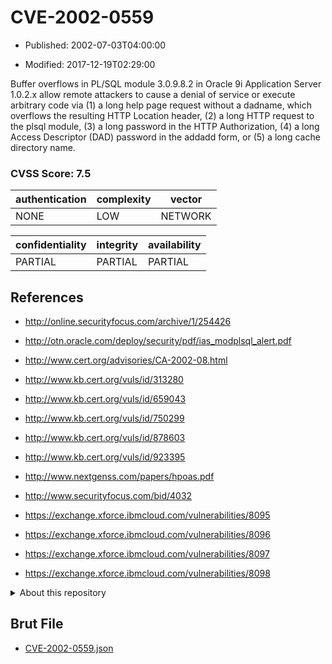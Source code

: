 # CVE-2002-0559

- Published: 2002-07-03T04:00:00

- Modified: 2017-12-19T02:29:00

Buffer overflows in PL/SQL module 3.0.9.8.2 in Oracle 9i Application Server 1.0.2.x allow remote attackers to cause a denial of service or execute arbitrary code via (1) a long help page request without a dadname, which overflows the resulting HTTP Location header, (2) a long HTTP request to the plsql module, (3) a long password in the HTTP Authorization, (4) a long Access Descriptor (DAD) password in the addadd form, or (5) a long cache directory name.

### CVSS Score: **7.5**

| authentication | complexity | vector |
| --- | --- | --- |
| NONE | LOW | NETWORK |

| confidentiality | integrity | availability |
| --- | --- | --- |
| PARTIAL | PARTIAL | PARTIAL |

## References

* http://online.securityfocus.com/archive/1/254426

* http://otn.oracle.com/deploy/security/pdf/ias_modplsql_alert.pdf

* http://www.cert.org/advisories/CA-2002-08.html

* http://www.kb.cert.org/vuls/id/313280

* http://www.kb.cert.org/vuls/id/659043

* http://www.kb.cert.org/vuls/id/750299

* http://www.kb.cert.org/vuls/id/878603

* http://www.kb.cert.org/vuls/id/923395

* http://www.nextgenss.com/papers/hpoas.pdf

* http://www.securityfocus.com/bid/4032

* https://exchange.xforce.ibmcloud.com/vulnerabilities/8095

* https://exchange.xforce.ibmcloud.com/vulnerabilities/8096

* https://exchange.xforce.ibmcloud.com/vulnerabilities/8097

* https://exchange.xforce.ibmcloud.com/vulnerabilities/8098

<details>
<summary>About this repository</summary> 

  This repository is part of the project [Live Hack CVE](https://github.com/Live-Hack-CVE). Main website can be found [www.live-hack.org](https://www.live-hack.org) 
  
  Made by [Sn0wAlice](https://github.com/Sn0wAlice) for the people that care about security and need to have a feed of the latest CVEs. Hope you enjoy it, don't forget to star the repo and follow me on [Twitter](https://twitter.com/Sn0wAlice) and [Github](https://github.com/Sn0wAlice). And that is my [personnal website](https://www.alice-snow.me/)

  - [Home Page](https://github.com/Live-Hack-CVE)
  - [Framework](https://github.com/Live-Hack-CVE/cve-framework)
  - [CVE database](https://github.com/Live-Hack-CVE/full_database)
  - [Changelog](https://github.com/Live-Hack-CVE/Changelog)
</details>

## Brut File

* [CVE-2002-0559.json](https://raw.githubusercontent.com/Live-Hack-CVE/full_database/main/cves/2002/CVE-2002-0559.json)

